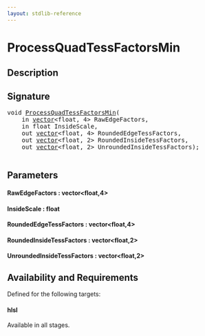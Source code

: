 ```yaml
---
layout: stdlib-reference
---
```


# ProcessQuadTessFactorsMin

## Description





## Signature 

<pre>
<span class="code_keyword">void</span> <a href="/stdlib-reference/global-decls/ProcessQuadTessFactorsMin">ProcessQuadTessFactorsMin</a>(
    <span class="code_keyword">in</span> <a href="/stdlib-reference/types/vector/index" class="code_type">vector</a>&lt;<span class="code_keyword">float</span>, 4&gt; <span class='code_param'>RawEdgeFactors</span>,
    <span class="code_keyword">in</span> <span class="code_keyword">float</span> <span class='code_param'>InsideScale</span>,
    <span class="code_keyword">out</span> <a href="/stdlib-reference/types/vector/index" class="code_type">vector</a>&lt;<span class="code_keyword">float</span>, 4&gt; <span class='code_param'>RoundedEdgeTessFactors</span>,
    <span class="code_keyword">out</span> <a href="/stdlib-reference/types/vector/index" class="code_type">vector</a>&lt;<span class="code_keyword">float</span>, 2&gt; <span class='code_param'>RoundedInsideTessFactors</span>,
    <span class="code_keyword">out</span> <a href="/stdlib-reference/types/vector/index" class="code_type">vector</a>&lt;<span class="code_keyword">float</span>, 2&gt; <span class='code_param'>UnroundedInsideTessFactors</span>);

</pre>

## Parameters

#### RawEdgeFactors : vector\<float,4\>
#### InsideScale : float
#### RoundedEdgeTessFactors : vector\<float,4\>
#### RoundedInsideTessFactors : vector\<float,2\>
#### UnroundedInsideTessFactors : vector\<float,2\>

## Availability and Requirements

Defined for the following targets:

#### hlsl
Available in all stages.



